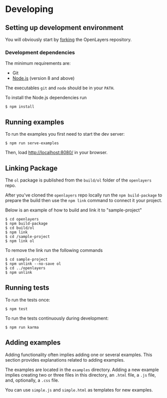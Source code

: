 # Developing

## Setting up development environment

You will obviously start by
[forking](https://github.com/openlayers/openlayers/fork) the OpenLayers repository.

### Development dependencies

The minimum requirements are:

* Git
* [Node.js](https://nodejs.org/) (version 8 and above)

The executables `git` and `node` should be in your `PATH`.

To install the Node.js dependencies run

    $ npm install

## Running examples

To run the examples you first need to start the dev server:

    $ npm run serve-examples

Then, load <http://localhost:8080/> in your browser.

## Linking Package

The `ol` package is published from the `build/ol` folder of the `openlayers` repo. 

After you've cloned the `openlayers` repo locally run the `npm build-package` to prepare the build then use the `npm link` command to connect it your project. 

Below is an example of how to build and link it to "sample-project"


    $ cd openlayers
    $ npm build-package
    $ cd build/ol
    $ npm link
    $ cd /sample-project
    $ npm link ol

To remove the link run the following commands

    $ cd sample-project
    $ npm unlink --no-save ol
    $ cd ../openlayers
    $ npm unlink
## Running tests

To run the tests once:

    $ npm test

To run the tests continuously during development:

    $ npm run karma

## Adding examples

Adding functionality often implies adding one or several examples. This
section provides explanations related to adding examples.

The examples are located in the `examples` directory. Adding a new example
implies creating two or three files in this directory, an `.html` file, a `.js`
file, and, optionally, a `.css` file.

You can use `simple.js` and `simple.html` as templates for new examples.

